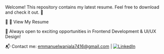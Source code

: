 Welcome! This repository contains my latest resume. Feel free to download and check it out. 🚀

🔗 📄 View My Resume

💼 Always open to exciting opportunities in Frontend Development & UI/UX Design!

📬 Contact me: emmanuelwanjala7416@gmail.com | 
[![LinkedIn](https://img.shields.io/badge/LinkedIn-%230077B5.svg?style=for-the-badge&logo=linkedin&logoColor=white)](https://www.linkedin.com/in/emmanuel-wanjala-51a6112b6)  

